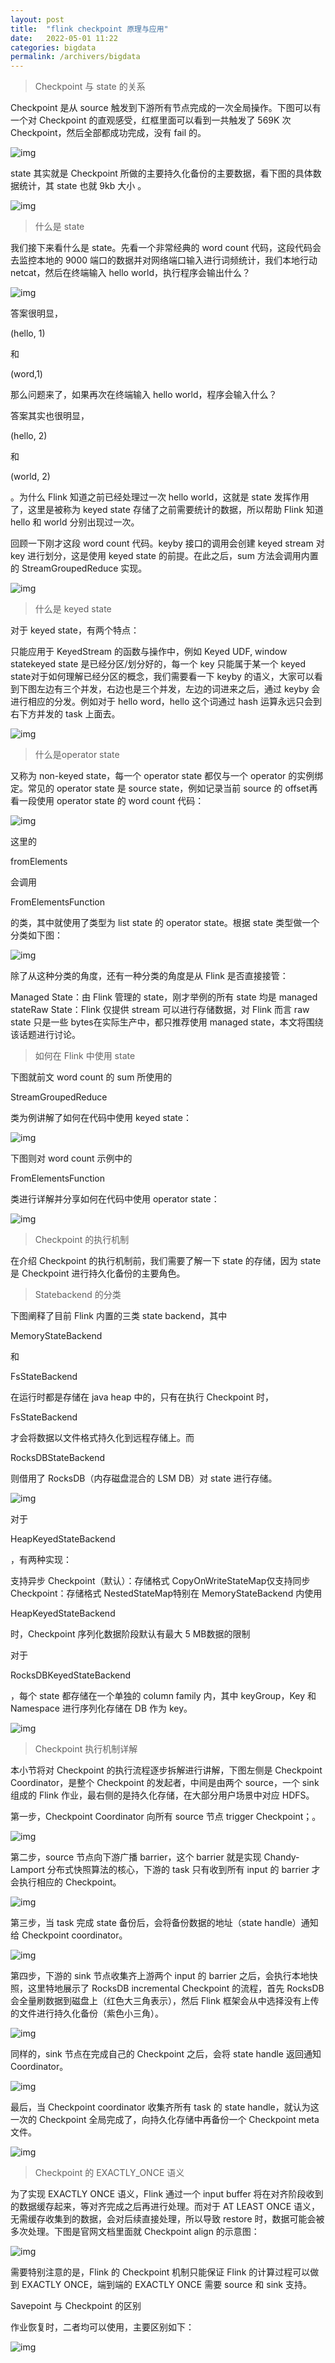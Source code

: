 ```yaml
---
layout: post
title:  "flink checkpoint 原理与应用"
date:   2022-05-01 11:22
categories: bigdata
permalink: /archivers/bigdata
---
```




> Checkpoint 与 state 的关系

Checkpoint 是从 source 触发到下游所有节点完成的一次全局操作。下图可以有一个对 Checkpoint 的直观感受，红框里面可以看到一共触发了 569K 次 Checkpoint，然后全部都成功完成，没有 fail 的。

![img](https://pics0.baidu.com/feed/b8014a90f603738d97c200c3a2d1ce54fa19ec92.jpeg?token=d4bc9c598f6f7cd087674a4e590f1976&s=3AAA782291B85C214A7400D4000050B3)

state 其实就是 Checkpoint 所做的主要持久化备份的主要数据，看下图的具体数据统计，其 state 也就 9kb 大小 。

![img](https://pics2.baidu.com/feed/b3b7d0a20cf431addf09bb7f58fcd2aa2cdd98e8.jpeg?token=c34f7d104ce3c48923c9ce5eaead598c&s=5AA834628BA84C0310C40DCB000050B2)

> 什么是 state

我们接下来看什么是 state。先看一个非常经典的 word count 代码，这段代码会去监控本地的 9000 端口的数据并对网络端口输入进行词频统计，我们本地行动 netcat，然后在终端输入 hello world，执行程序会输出什么？

![img](https://pics0.baidu.com/feed/0b7b02087bf40ad15f74a50945e66fdaabecce93.jpeg?token=616c4eab9efb1ad6b0bad5672cb1dea7&s=B2D015CACBE49F704EC524030000E0C0)

答案很明显，

(hello, 1)

和

(word,1)

那么问题来了，如果再次在终端输入 hello world，程序会输入什么？

答案其实也很明显，

(hello, 2)

和

(world, 2)

。为什么 Flink 知道之前已经处理过一次 hello world，这就是 state 发挥作用了，这里是被称为 keyed state 存储了之前需要统计的数据，所以帮助 Flink 知道 hello 和 world 分别出现过一次。

回顾一下刚才这段 word count 代码。keyby 接口的调用会创建 keyed stream 对 key 进行划分，这是使用 keyed state 的前提。在此之后，sum 方法会调用内置的 StreamGroupedReduce 实现。

![img](https://pics1.baidu.com/feed/f703738da977391241ef3605ead3f81d347ae2dd.jpeg?token=7e8a5b8cf5ce7a66631a6acb9090cfd6&s=86ACF5028CF81F8C76B7F14E0000C0F1)

> 什么是 keyed state

对于 keyed state，有两个特点：

只能应用于 KeyedStream 的函数与操作中，例如 Keyed UDF, window statekeyed state 是已经分区/划分好的，每一个 key 只能属于某一个 keyed state对于如何理解已经分区的概念，我们需要看一下 keyby 的语义，大家可以看到下图左边有三个并发，右边也是三个并发，左边的词进来之后，通过 keyby 会进行相应的分发。例如对于 hello word，hello 这个词通过 hash 运算永远只会到右下方并发的 task 上面去。

![img](https://pics2.baidu.com/feed/f636afc379310a55ca4d1b50a48f3dac8326107c.jpeg?token=6e4db6a0f1f90416fa4868c1755b7bb4&s=823651829CB80B8E7E9E354F0300D0B0)

> 什么是operator state

又称为 non-keyed state，每一个 operator state 都仅与一个 operator 的实例绑定。常见的 operator state 是 source state，例如记录当前 source 的 offset再看一段使用 operator state 的 word count 代码：

![img](https://pics3.baidu.com/feed/dc54564e9258d1095b83b083c292b2ba6d814dea.jpeg?token=e42e87a6b1d29b834c16ab6efc66a763&s=82BC51821FE81E05738465090100B0C1)

这里的

fromElements

会调用

FromElementsFunction

的类，其中就使用了类型为 list state 的 operator state。根据 state 类型做一个分类如下图：

![img](https://pics4.baidu.com/feed/2934349b033b5bb519ebe1462219ab3cb700bc9e.jpeg?token=ee9ee15daa9b6b767f9c0e53b313ddc3&s=8BE6FC121D30708A5766C9C80200E0B2)

除了从这种分类的角度，还有一种分类的角度是从 Flink 是否直接接管：

Managed State：由 Flink 管理的 state，刚才举例的所有 state 均是 managed stateRaw State：Flink 仅提供 stream 可以进行存储数据，对 Flink 而言 raw state 只是一些 bytes在实际生产中，都只推荐使用 managed state，本文将围绕该话题进行讨论。

> 如何在 Flink 中使用 state

下图就前文 word count 的 sum 所使用的

StreamGroupedReduce

类为例讲解了如何在代码中使用 keyed state：

![img](https://pics3.baidu.com/feed/b3fb43166d224f4a8ac3b84b1a3dee579922d164.jpeg?token=05611cf43294f67cc3155d52ab937625&s=BA9403CA13F287CE0471E41F020010C1)

下图则对 word count 示例中的

FromElementsFunction

类进行详解并分享如何在代码中使用 operator state：

![img](https://pics7.baidu.com/feed/a9d3fd1f4134970a084ec5aa8a00afcda6865d41.jpeg?token=2a4c8608cf656f62eec5d6cc446b5af8&s=9A8401C253BAB1CA0461201E0200C0C3)

> Checkpoint 的执行机制

在介绍 Checkpoint 的执行机制前，我们需要了解一下 state 的存储，因为 state 是 Checkpoint 进行持久化备份的主要角色。

> Statebackend 的分类

下图阐释了目前 Flink 内置的三类 state backend，其中

MemoryStateBackend

和

FsStateBackend

在运行时都是存储在 java heap 中的，只有在执行 Checkpoint 时，

FsStateBackend

才会将数据以文件格式持久化到远程存储上。而

RocksDBStateBackend

则借用了 RocksDB（内存磁盘混合的 LSM DB）对 state 进行存储。

![img](https://pics4.baidu.com/feed/4bed2e738bd4b31c12d54cda951c597a9f2ff832.jpeg?token=c763827e53f3d3f554c7454159a1c056&s=29BAEC1312E8450126615A640300A074)

对于

HeapKeyedStateBackend

，有两种实现：

支持异步 Checkpoint（默认）：存储格式 CopyOnWriteStateMap仅支持同步 Checkpoint：存储格式 NestedStateMap特别在 MemoryStateBackend 内使用

HeapKeyedStateBackend

时，Checkpoint 序列化数据阶段默认有最大 5 MB数据的限制

对于

RocksDBKeyedStateBackend

，每个 state 都存储在一个单独的 column family 内，其中 keyGroup，Key 和 Namespace 进行序列化存储在 DB 作为 key。

![img](https://pics3.baidu.com/feed/aa64034f78f0f736e1506038189fcd1ceac413af.jpeg?token=2d5a412a72dfa5b438d215aad4ea11a2&s=4C90CC12A4B0798256580CC9030090BD)

> Checkpoint 执行机制详解

本小节将对 Checkpoint 的执行流程逐步拆解进行讲解，下图左侧是 Checkpoint Coordinator，是整个 Checkpoint 的发起者，中间是由两个 source，一个 sink 组成的 Flink 作业，最右侧的是持久化存储，在大部分用户场景中对应 HDFS。

第一步，Checkpoint Coordinator 向所有 source 节点 trigger Checkpoint；。

![img](https://pics5.baidu.com/feed/cf1b9d16fdfaaf51ec5e55cf9e9eeaebf11f7a54.jpeg?token=bf313b1c194d4d7897fcf02959f0a11a&s=3294E52285B64C331CFDECEA02001032)

第二步，source 节点向下游广播 barrier，这个 barrier 就是实现 Chandy-Lamport 分布式快照算法的核心，下游的 task 只有收到所有 input 的 barrier 才会执行相应的 Checkpoint。

![img](https://pics4.baidu.com/feed/5fdf8db1cb13495475e348a64784ec5dd3094a46.jpeg?token=1818b000e4fce1678f2924a9050aee81&s=329465229F2048131CDDECEA02005032)

第三步，当 task 完成 state 备份后，会将备份数据的地址（state handle）通知给 Checkpoint coordinator。

![img](https://pics2.baidu.com/feed/060828381f30e9244aa730065ec210031c95f7d2.jpeg?token=beea289feafcb53b4f7cb2995c16ae45&s=139C6522DF626C035C5DECEA0000A032)

第四步，下游的 sink 节点收集齐上游两个 input 的 barrier 之后，会执行本地快照，这里特地展示了 RocksDB incremental Checkpoint 的流程，首先 RocksDB 会全量刷数据到磁盘上（红色大三角表示），然后 Flink 框架会从中选择没有上传的文件进行持久化备份（紫色小三角）。

![img](https://pics4.baidu.com/feed/bf096b63f6246b60c43a772af9326449500fa28c.jpeg?token=5947ca442badcadaffe03522c02d98e0&s=32B47522DFB46C035C5DAC6A02007032)

同样的，sink 节点在完成自己的 Checkpoint 之后，会将 state handle 返回通知 Coordinator。

![img](https://pics1.baidu.com/feed/3b87e950352ac65cbfe87318e838cc1492138a3f.jpeg?token=5c35d6eef48600094c24e0dbdf60fd9f&s=33B47522C7F64C235C5DEC6A0200F032)

最后，当 Checkpoint coordinator 收集齐所有 task 的 state handle，就认为这一次的 Checkpoint 全局完成了，向持久化存储中再备份一个 Checkpoint meta 文件。

![img](https://pics0.baidu.com/feed/7acb0a46f21fbe09292882ea7aaa72368644ad2d.jpeg?token=b20c471f745e5f93ca1777c3bacd292c&s=329475228D364C111C5DEC6A02007032)

> Checkpoint 的 EXACTLY_ONCE 语义

为了实现 EXACTLY ONCE 语义，Flink 通过一个 input buffer 将在对齐阶段收到的数据缓存起来，等对齐完成之后再进行处理。而对于 AT LEAST ONCE 语义，无需缓存收集到的数据，会对后续直接处理，所以导致 restore 时，数据可能会被多次处理。下图是官网文档里面就 Checkpoint align 的示意图：

![img](https://pics0.baidu.com/feed/8ad4b31c8701a18b99a340828fe5790d2a38fe86.jpeg?token=1fa4250d6440e06c0989e5f8d5501592&s=1136CC324914CC13087444C40000F032)

需要特别注意的是，Flink 的 Checkpoint 机制只能保证 Flink 的计算过程可以做到 EXACTLY ONCE，端到端的 EXACTLY ONCE 需要 source 和 sink 支持。

Savepoint 与 Checkpoint 的区别

作业恢复时，二者均可以使用，主要区别如下：

![img](https://pics1.baidu.com/feed/83025aafa40f4bfbed50ec63148506f5f6361857.png?token=2884a7dda32f2177143cc62cb111c5db&s=1AAA70238DE44C011CFD90CE0300E0B1)